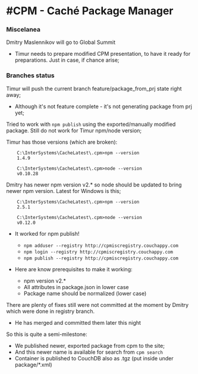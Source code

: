 #CPM - Caché Package Manager
===

### Miscelanea

Dmitry Maslennikov will go to Global Summit
* Timur needs to prepare modified CPM presentation, to have it ready for preparations. Just in case, if chance arise;

### Branches status

Timur will push the current branch feature/package_from_prj state right away;
* Although it's not feature complete - it's not generating package from prj yet;

Tried to work with `npm publish` using the exported/manually modified package. Still do not work for Timur npm/node version;

Timur has those versions (which are broken):
```
	C:\InterSystems\CacheLatest\.cpm>npm --version
	1.4.9
	
	C:\InterSystems\CacheLatest\.cpm>node --version
	v0.10.28
```

Dmitry has newer npm version v2.* so node should be updated to bring newer npm version. Latest for Windows is this;

```
	C:\InterSystems\CacheLatest\.cpm>npm --version
	2.5.1
	
	C:\InterSystems\CacheLatest\.cpm>node --version
	v0.12.0
```

* It worked for npm publish!
	* `npm adduser --registry http://cpmiscregistry.couchappy.com`
	* `npm login --registry http://cpmiscregistry.couchappy.com`
	* `npm publish --registry http://cpmiscregistry.couchappy.com`

* Here are know prerequisites to make it working:
	* npm version v2.*
	* All attributes in package.json in lower case
	* Package name should be normalized (lower case)

There are plenty of fixes still were not committed at the moment by Dmitry which were done in registry branch. 
* He has merged and committed them later this night

So this is quite a semi-milestone:
* We published newer, exported package from cpm to the site;
* And this newer name is available for search from `cpm search`
* Container is published to CouchDB also as .tgz (put inside under package/*.xml)

